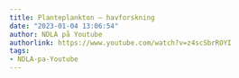 ```yaml
---
title: Planteplankton – havforskning
date: "2023-01-04 13:06:54"
author: NDLA på Youtube
authorlink: https://www.youtube.com/watch?v=z4scSbrROYI
tags:
- NDLA-pa-Youtube
---
```

